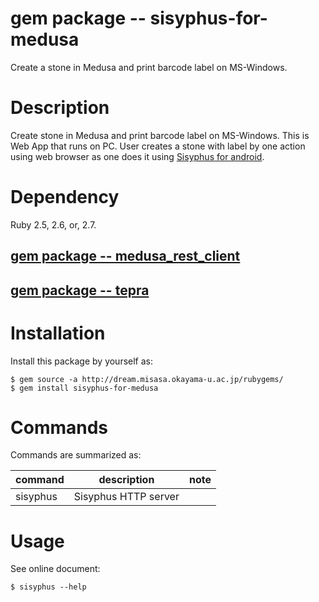 # gem package -- sisyphus-for-medusa

Create a stone in Medusa and print barcode label on MS-Windows.

# Description

Create stone in Medusa and print barcode label on MS-Windows.  This is Web App 
that runs on PC.  User creates a stone with label by one action using web browser
as one does it using [Sisyphus for android](https://github.com/misasa/sisyphus). 

# Dependency

Ruby 2.5, 2.6, or, 2.7.

## [gem package -- medusa_rest_client](https://github.com/misasa/medusa_rest_client)

## [gem package -- tepra](https://github.com/misasa/tepra)




# Installation

Install this package by yourself as:

    $ gem source -a http://dream.misasa.okayama-u.ac.jp/rubygems/
    $ gem install sisyphus-for-medusa

# Commands

Commands are summarized as:

| command          | description                                   | note                       |
|------------------|-----------------------------------------------|----------------------------|
| sisyphus         | Sisyphus HTTP server                          |                            |

# Usage

See online document:

    $ sisyphus --help
